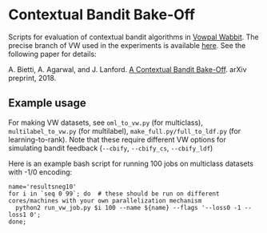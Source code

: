 # Contextual Bandit Bake-Off
Scripts for evaluation of contextual bandit algorithms in [Vowpal Wabbit](https://github.com/JohnLangford/vowpal_wabbit).
The precise branch of VW used in the experiments is available [here](https://github.com/albietz/vowpal_wabbit/tree/bakeoff).
See the following paper for details:

A. Bietti, A. Agarwal, and J. Lanford. [A Contextual Bandit Bake-Off](https://arxiv.org/abs/1802.04064). arXiv preprint, 2018.

## Example usage

For making VW datasets, see `oml_to_vw.py` (for multiclass), `multilabel_to_vw.py` (for multilabel), `make_full.py/full_to_ldf.py` (for learning-to-rank).
Note that these require different VW options for simulating bandit feedback (`--cbify`, `--cbify_cs`, `--cbify_ldf`)

Here is an example bash script for running 100 jobs on multiclass datasets with -1/0 encoding:
```
name='resultsneg10'
for i in `seq 0 99`; do  # these should be run on different cores/machines with your own parallelization mechanism
  python2 run_vw_job.py $i 100 --name ${name} --flags '--loss0 -1 --loss1 0';
done;
```
